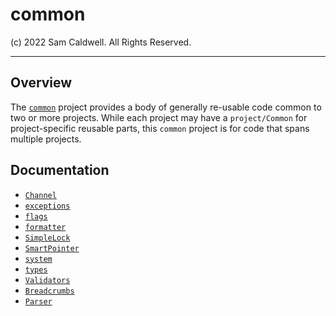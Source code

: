 common
======

(c) 2022 Sam Caldwell. All Rights Reserved.

---

## Overview

The [`common`](../../old_monorepo/projects/adrestia/common) project provides a body of generally re-usable code common to two or more projects.  While
each project may have a `project/Common` for project-specific reusable parts, this `common` project is for code that 
spans multiple projects.

## Documentation

* [`Channel` ](Channel/README.md)
* [`exceptions`](exceptions/README.md)
* [`flags`](flags/README.md)
* [`formatter`](formatter/README.md)
* [`SimpleLock`](SimpleLock/README.md)
* [`SmartPointer`](../common/SmartPointer/README.md)
* [`system`](system/README.md)
* [`types`](types/README.md)
* [`Validators`](Validators/README.md)
* [`Breadcrumbs`](Breadcrumbs/README.md)
* [`Parser`](Parsers/yaml/README.md)
